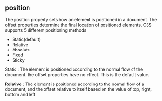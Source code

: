 ## position
The position property sets how an element is positioned in a document. The offset properties determine the final location of positioned elements. CSS supports 5 different positioning methods
 - Static(default)
 - Relative
 - Absolute
 - Fixed
 - Sticky

Static
: The element is positioned according to the normal flow of the document. the offset properties have no effect. This is the default value.

**Relative**
: The element is positioned according to the normal flow of a document, and the offset relative to itself based on the value of top, right, bottom and left 
<!--stackedit_data:
eyJoaXN0b3J5IjpbLTIxMzE3Njk4MCwxODMwMTI3NzI0LC0xNz
Y2NTI2NjExXX0=
-->